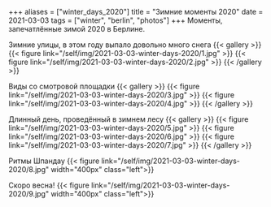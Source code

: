 +++
aliases = ["winter_days_2020"]
title = "Зимние моменты 2020"
date = 2021-03-03
tags = ["winter", "berlin", "photos"]
+++
Моменты, запечатлённые зимой 2020 в Берлине.

Зимние улицы, в этом году выпало довольно много снега
{{< gallery >}}
{{< figure link="/self/img/2021-03-03-winter-days-2020/1.jpg" >}}
{{< figure link="/self/img/2021-03-03-winter-days-2020/2.jpg" >}}
{{< /gallery >}}

Виды со смотровой площадки
{{< gallery >}}
{{< figure link="/self/img/2021-03-03-winter-days-2020/3.jpg" >}}
{{< figure link="/self/img/2021-03-03-winter-days-2020/4.jpg" >}}
{{< /gallery >}}

Длинный день, проведённый в зимнем лесу
{{< gallery >}}
{{< figure link="/self/img/2021-03-03-winter-days-2020/5.jpg" >}}
{{< figure link="/self/img/2021-03-03-winter-days-2020/6.jpg" >}}
{{< figure link="/self/img/2021-03-03-winter-days-2020/7.jpg" >}}
{{< /gallery >}}

Ритмы Шпандау
{{< figure link="/self/img/2021-03-03-winter-days-2020/8.jpg" width="400px" class="left">}}

Скоро весна!
{{< figure link="/self/img/2021-03-03-winter-days-2020/9.jpg" width="400px" class="left">}}
